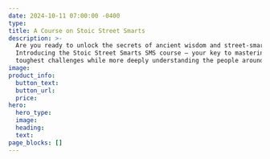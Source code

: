 ```yaml
---
date: 2024-10-11 07:00:00 -0400
type:
title: A Course on Stoic Street Smarts
description: >-
  Are you ready to unlock the secrets of ancient wisdom and street-smart savvy?
  Introducing the Stoic Street Smarts SMS course – your key to mastering life's
  toughest challenges while more deeply understanding the people around you!
image:
product_info:
  button_text:
  button_url:
  price:
hero:
  hero_type:
  image:
  heading:
  text:
page_blocks: []
---
```

